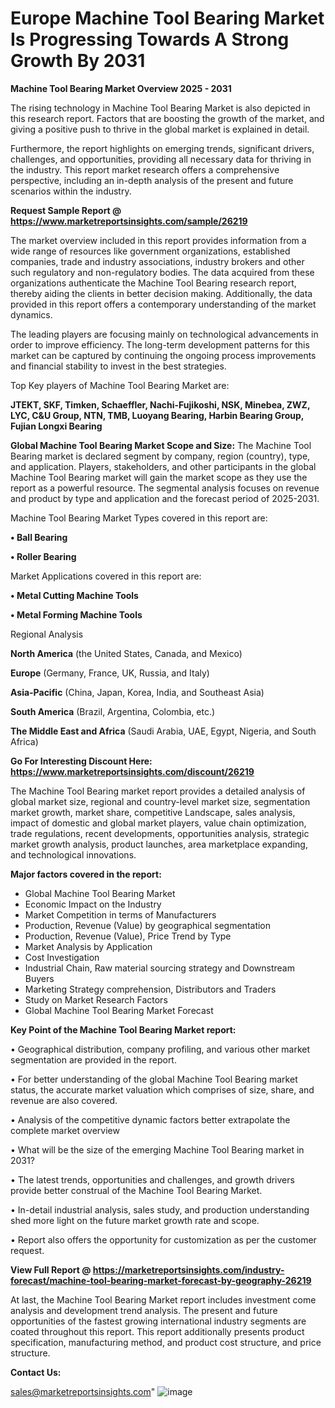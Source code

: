 # Europe Machine Tool Bearing Market Is Progressing Towards A Strong Growth By 2031

<Strong> Machine Tool Bearing Market Overview 2025 - 2031</strong>

The rising technology in Machine Tool Bearing Market is also depicted in this research report. Factors that are boosting the growth of the market, and giving a positive push to thrive in the global market is explained in detail.

Furthermore, the report highlights on emerging trends, significant drivers, challenges, and opportunities, providing all necessary data for thriving in the industry. This report market research offers a comprehensive perspective, including an in-depth analysis of the present and future scenarios within the industry.

<strong>Request Sample Report @ <a href=https://www.marketreportsinsights.com/sample/26219>https://www.marketreportsinsights.com/sample/26219</a></strong>

The market overview included in this report provides information from a wide range of resources like government organizations, established companies, trade and industry associations, industry brokers and other such regulatory and non-regulatory bodies. The data acquired from these organizations authenticate the Machine Tool Bearing research report, thereby aiding the clients in better decision making. Additionally, the data provided in this report offers a contemporary understanding of the market dynamics.

The leading players are focusing mainly on technological advancements in order to improve efficiency. The long-term development patterns for this market can be captured by continuing the ongoing process improvements and financial stability to invest in the best strategies.

Top Key players of Machine Tool Bearing Market are:

<strong>JTEKT, SKF, Timken, Schaeffler, Nachi-Fujikoshi, NSK, Minebea, ZWZ, LYC, C&U Group, NTN, TMB, Luoyang Bearing, Harbin Bearing Group, Fujian Longxi Bearing</strong>

<strong><b>Global Machine Tool Bearing Market Scope and Size:</b></strong>
The Machine Tool Bearing market is declared segment by company, region (country), type, and application. Players, stakeholders, and other participants in the global Machine Tool Bearing market will gain the market scope as they use the report as a powerful resource. The segmental analysis focuses on revenue and product by type and application and the forecast period of 2025-2031.

Machine Tool Bearing Market Types covered in this report are:

<strong>• Ball Bearing

• Roller Bearing</strong>

Market Applications covered in this report are:

<strong>• Metal Cutting Machine Tools

• Metal Forming Machine Tools</strong> 

Regional Analysis

<strong>North America</strong> (the United States, Canada, and Mexico)

<strong>Europe</strong> (Germany, France, UK, Russia, and Italy)

<strong>Asia-Pacific</strong> (China, Japan, Korea, India, and Southeast Asia)

<strong>South America</strong> (Brazil, Argentina, Colombia, etc.)

<strong>The Middle East and Africa</strong> (Saudi Arabia, UAE, Egypt, Nigeria, and South Africa)

<strong>Go For Interesting Discount Here: <a href=https://www.marketreportsinsights.com/discount/26219>https://www.marketreportsinsights.com/discount/26219</a></strong>

The Machine Tool Bearing market report provides a detailed analysis of global market size, regional and country-level market size, segmentation market growth, market share, competitive Landscape, sales analysis, impact of domestic and global market players, value chain optimization, trade regulations, recent developments, opportunities analysis, strategic market growth analysis, product launches, area marketplace expanding, and technological innovations.

<strong><b>Major factors covered in the report:</b></strong>
<ul>
  <li>Global Machine Tool Bearing Market </li>
  <li>Economic Impact on the Industry</li>
  <li>Market Competition in terms of Manufacturers</li>
  <li>Production, Revenue (Value) by geographical segmentation</li>
  <li>Production, Revenue (Value), Price Trend by Type</li>
  <li>Market Analysis by Application</li>
  <li>Cost Investigation</li>
  <li>Industrial Chain, Raw material sourcing strategy and Downstream Buyers</li>
  <li>Marketing Strategy comprehension, Distributors and Traders</li>
  <li>Study on Market Research Factors</li>
  <li>Global Machine Tool Bearing Market Forecast</li>
</ul>

<strong><b>Key Point of the Machine Tool Bearing Market report:</b></strong>

• Geographical distribution, company profiling, and various other market segmentation are provided in the report.

• For better understanding of the global Machine Tool Bearing market status, the accurate market valuation which comprises of size, share, and revenue are also covered.

• Analysis of the competitive dynamic factors better extrapolate the complete market overview

• What will be the size of the emerging Machine Tool Bearing market in 2031?

• The latest trends, opportunities and challenges, and growth drivers provide better construal of the Machine Tool Bearing Market.

• In-detail industrial analysis, sales study, and production understanding shed more light on the future market growth rate and scope.

• Report also offers the opportunity for customization as per the customer request.

<strong><b>View Full Report @ <a href=https://marketreportsinsights.com/industry-forecast/machine-tool-bearing-market-forecast-by-geography-26219>https://marketreportsinsights.com/industry-forecast/machine-tool-bearing-market-forecast-by-geography-26219</a></b></strong>


At last, the Machine Tool Bearing Market report includes investment come analysis and development trend analysis. The present and future opportunities of the fastest growing international industry segments are coated throughout this report. This report additionally presents product specification, manufacturing method, and product cost structure, and price structure.

<strong>Contact Us:</strong>

sales@marketreportsinsights.com"
![image](https://github.com/user-attachments/assets/b67d428c-45d4-49a4-970e-cd191e6714c6)
